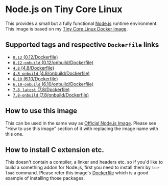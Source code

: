 Node.js on Tiny Core Linux
=========================

This provides a small but a fully functional [Node.js](https://nodejs.org/) runtime environment. This image is based on my [Tiny Core Linux Docker image](https://hub.docker.com/r/tatsushid/tinycore/).

## Supported tags and respective `Dockerfile` links

- [`0.12` (0.12/Dockerfile)](https://github.com/tatsushid/docker-tinycore-node/blob/master/0.12/Dockerfile)
- [`0.12-onbuild` (0.12/onbuild/Dockerfile)](https://github.com/tatsushid/docker-tinycore-node/blob/master/0.12/onbuild/Dockerfile)
- [`4.8` (4.8/Dockerfile)](https://github.com/tatsushid/docker-tinycore-node/blob/master/4.8/Dockerfile)
- [`4.8-onbuild` (4.8/onbuild/Dockerfile)](https://github.com/tatsushid/docker-tinycore-node/blob/master/4.8/onbuild/Dockerfile)
- [`6.10` (6.10/Dockerfile)](https://github.com/tatsushid/docker-tinycore-node/blob/master/6.10/Dockerfile)
- [`6.10-onbuild` (6.10/onbuild/Dockerfile)](https://github.com/tatsushid/docker-tinycore-node/blob/master/6.10/onbuild/Dockerfile)
- [`7.8`, `latest` (7.8/Dockerfile)][Latest Dockerfile]
- [`7.8-onbuild` (7.8/onbuild/Dockerfile)](https://github.com/tatsushid/docker-tinycore-node/blob/master/7.8/onbuild/Dockerfile)

## How to use this image

This can be used in the same way as [Official Node.js Image](https://hub.docker.com/_/node/). Please see "How to use this image" section of it with replacing the image name with this one.

## How to install C extension etc.

This doesn't contain a compiler, a linker and headers etc. so if you'd like to build a something addon for Node.js, first you need to install them by `tce-load` command. Please refer this image's [Dockerfile][Latest Dockerfile] which is a good example of installing those packages.

[Latest Dockerfile]: https://github.com/tatsushid/docker-tinycore-node/blob/master/7.8/Dockerfile
